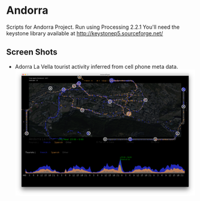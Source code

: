# Andorra
Scripts for Andorra Project.  Run using Processing 2.2.1
You'll need the keystone library available at http://keystonep5.sourceforge.net/

## Screen Shots
* Adorra La Vella tourist activity inferred from cell phone meta data.
 ![AndorraCDR](screenshot.png "Andorra Tourist Visualization")
